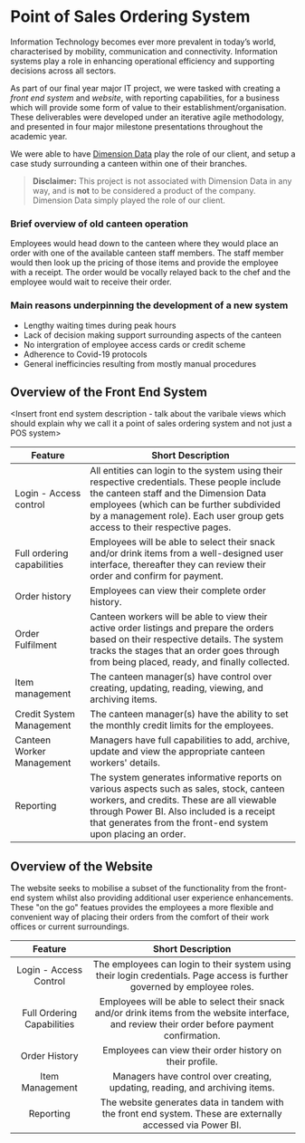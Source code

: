 # Point of Sales Ordering System
Information Technology becomes ever more prevalent in today’s world, characterised
by mobility, communication and connectivity. Information systems play a role in
enhancing operational efficiency and supporting decisions across all sectors.

As part of our final year major IT project, we were tasked with creating a _front end system_ and _website_, with reporting capabilities, for a business which will provide some form of value to their establishment/organisation.
These deliverables were developed under an iterative agile methodology, and presented in four major milestone presentations throughout the academic year.

We were able to have [Dimension Data](https://www.dimensiondata.com/) play the role of our client, and setup a case study surrounding a canteen within one of their branches.
> **Disclaimer:** This project is not associated with Dimension Data in any way, and is **not** to be considered a product of the company. Dimension Data simply played the role of our client.

### Brief overview of old canteen operation
Employees would head down to the canteen where they would place an order with
one of the available canteen staff members. The staff member would then look up the
pricing of those items and provide the employee with a receipt. The order would be
vocally relayed back to the chef and the employee would wait to receive their order.

### Main reasons underpinning the development of a new system
- Lengthy waiting times during peak hours
- Lack of decision making support surrounding aspects of the canteen
- No intergration of employee access cards or credit scheme
- Adherence to Covid-19 protocols
- General inefficincies resulting from mostly manual procedures

## Overview of the Front End System
<Insert front end system description - talk about the varibale views which should explain why we call it a point of sales ordering system and not just a POS system>

| **Feature**                | **Short Description**                                                                                                                                                                                                                                           |
|----------------------------|-----------------------------------------------------------------------------------------------------------------------------------------------------------------------------------------------------------------------------------------------------------------|
|   Login - Access control   | All entities can login to the system using their respective credentials. These people include the canteen staff and the Dimension Data employees (which can be further subdivided by a management role). Each user group gets access to their respective pages. |
| Full ordering capabilities | Employees will be able to select their snack and/or drink items from a well-designed user interface, thereafter they can review their order and confirm for payment.                                                                                            |
|        Order history       | Employees can view their complete order history.                                                                                                                                                                                                                |
|      Order Fulfilment      | Canteen workers will be able to view their active order listings and prepare the orders based on their respective details. The system tracks the stages that an order goes through from being placed, ready, and finally collected.                             |
|       Item management      | The canteen manager(s) have control over creating, updating, reading, viewing, and archiving items.                                                                                                                                                             |
|  Credit System Management  | The canteen manager(s) have the ability to set the monthly credit limits for the employees.                                                                                                                                                                     |
|  Canteen Worker Management | Managers have full capabilities to add, archive, update and view the appropriate canteen workers' details.                                                                                                                                                      |
|          Reporting         | The system generates informative reports on various aspects such as sales, stock, canteen workers, and credits. These are all viewable through Power BI. Also included is a receipt that generates from the front-end system upon placing an order.             |

## Overview of the Website
The website seeks to mobilise a subset of the functionality from the front-end system whilst also providing additional user experience enhancements.
These "on the go" featues provides the employees a more flexible and convenient way of placing their orders from the comfort of their work offices or current
surroundings.

|         **Feature**        |                                                              **Short Description**                                                              |
|:--------------------------:|:-----------------------------------------------------------------------------------------------------------------------------------------------:|
| Login - Access Control     | The employees can login to their system using their login credentials. Page access is further governed by employee roles.                       |
| Full Ordering Capabilities | Employees will be able to select their snack and/or drink items from the website interface, and review their order before payment confirmation. |
| Order History              | Employees can view their order history on their profile.                                                                                        |
| Item Management            | Managers have control over creating, updating, reading, and archiving items.                                                                    |
| Reporting                  | The website generates data in tandem with the front end system. These are externally accessed via Power BI.                                     |
